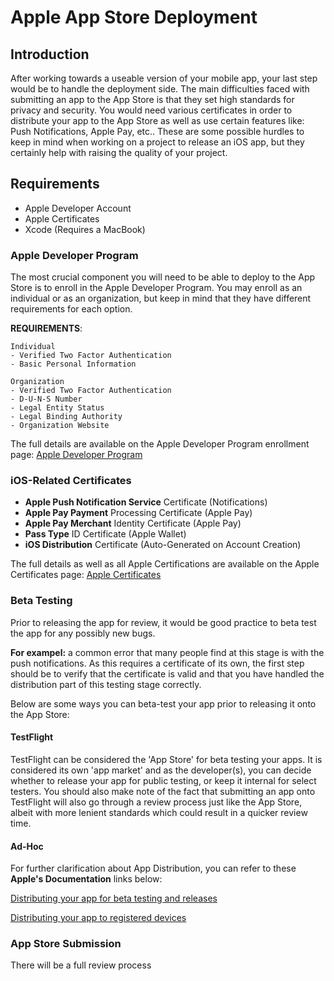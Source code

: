 # Apple App Store Deployment

## Introduction
After working towards a useable version of your mobile app, your last step would be to handle the deployment side. The main difficulties faced with submitting an app to the App Store is that they set high standards for privacy and security. You would need various certificates in order to distribute your app to the App Store as well as use certain features like: Push Notifications, Apple Pay, etc.. These are some possible hurdles to keep in mind when working on a project to release an iOS app, but they certainly help with raising the quality of your project.

## Requirements
- Apple Developer Account
- Apple Certificates
- Xcode (Requires a MacBook)


### Apple Developer Program
The most crucial component you will need to be able to deploy to the App Store is to enroll in the Apple Developer Program. You may enroll as an individual or as an organization, but keep in mind that they have different requirements for each option.


**REQUIREMENTS**:

    Individual
    - Verified Two Factor Authentication
    - Basic Personal Information

    Organization
    - Verified Two Factor Authentication
    - D-U-N-S Number
    - Legal Entity Status
    - Legal Binding Authority
    - Organization Website

The full details are available on the Apple Developer Program enrollment page: [Apple Developer Program](https://developer.apple.com/programs/enroll/)
    

### iOS-Related Certificates


- **Apple Push Notification Service** Certificate (Notifications)
- **Apple Pay Payment** Processing Certificate (Apple Pay)
- **Apple Pay Merchant** Identity Certificate (Apple Pay)
- **Pass Type** ID Certificate (Apple Wallet)
- **iOS Distribution** Certificate (Auto-Generated on Account Creation)

The full details as well as all Apple Certifications are available on the Apple Certificates page: 
[Apple Certificates](https://developer.apple.com/support/certificates/)


### Beta Testing
Prior to releasing the app for review, it would be good practice to beta test the app
for any possibly new bugs.

**For exampel:** a common error that many people find at this stage is with the push notifications. As this requires a certificate of its own, the first step should be to verify that the certificate is valid and that you have handled the distribution part of this testing stage correctly.

Below are some ways you can beta-test your app prior to releasing it onto the App Store:

#### TestFlight
TestFlight can be considered the 'App Store' for beta testing your apps. It is considered its own 'app market' and as the developer(s), you can decide whether to release your app for public testing, or keep it internal for select testers. You should also make note of the fact that submitting an app onto TestFlight will also go through a review process just like the App Store, albeit with more lenient standards which could result in a quicker review time.

#### Ad-Hoc



For further clarification about App Distribution, you can refer to these **Apple's Documentation** links below:

[Distributing your app for beta testing and releases](https://developer.apple.com/documentation/xcode/distributing-your-app-for-beta-testing-and-releases)

[Distributing your app to registered devices](https://developer.apple.com/documentation/xcode/distributing-your-app-to-registered-devices)

### App Store Submission 
There will be a full review process
<!-- TODO -->
